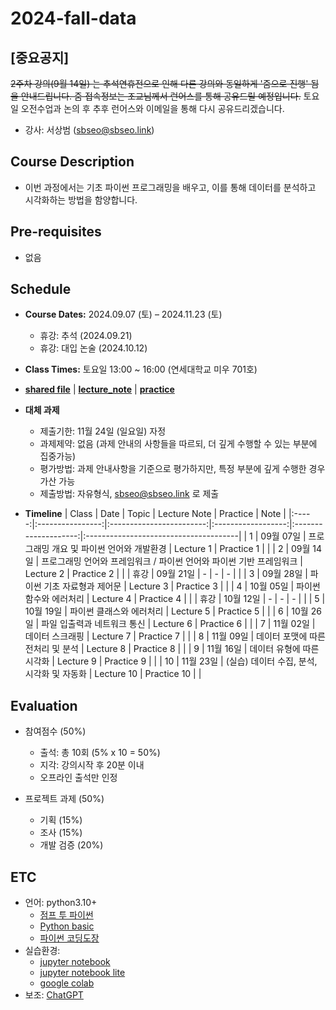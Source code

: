 # 2024-fall-data

## [중요공지] 
~~2주차 강의(9월 14일) 는 추석연휴전으로 인해 다른 강의와 동일하게 '줌으로 진행' 됨을 안내드립니다. 줌 접속정보는 조교님께서 런어스를 통해 공유드릴 예정입니다.~~
토요일 오전수업과 논의 후 추후 런어스와 이메일을 통해 다시 공유드리겠습니다.

* 강사: 서상범 (sbseo@sbseo.link)


## Course Description
* 이번 과정에서는 기초 파이썬 프로그래밍을 배우고, 이를 통해 데이터를 분석하고 시각화하는 방법을 함양합니다.


## Pre-requisites  
* 없음


## Schedule
* **Course Dates:** 2024.09.07 (토) – 2024.11.23 (토) 
    * 휴강: 추석 (2024.09.21)
    * 휴강: 대입 논술 (2024.10.12)

* **Class Times:** 토요일 13:00 ~ 16:00 (연세대학교 미우 701호)

* **[shared file]** | **[lecture_note]** | **[practice]**

* **대체 과제**
    * 제출기한: 11월 24일 (일요일) 자정
    * 과제제약: 없음 (과제 안내의 사항들을 따르되, 더 깊게 수행할 수 있는 부분에 집중가능)
    * 평가방법: 과제 안내사항을 기준으로 평가하지만, 특정 부분에 깊게 수행한 경우 가산 가능
    * 제출방법: 자유형식, sbseo@sbseo.link 로 제출

* **Timeline**
    | Class | Date             | Topic                    | Lecture Note       | Practice             | Note                                  |
    |:-----:|:----------------:|:------------------------:|:------------------:|:--------------------:|:--------------------------------------|
    | 1     | 09월 07일         | 프로그래밍 개요 및 파이썬 언어와 개발환경      | Lecture 1        | Practice 1    |          |
    | 2     | 09월 14일         | 프로그래밍 언어와 프레임워크 / 파이썬 언어와 파이썬 기반 프레임워크       |  Lecture 2         | Practice 2      |      |
    | 휴강  | 09월 21일         | -                        | -                  | -                    |                                       |
    | 3     | 09월 28일         | 파이썬 기초 자료형과 제어문         | Lecture 3        | Practice 3    |                |
    | 4     | 10월 05일         | 파이썬 함수와 에러처리           | Lecture 4        | Practice 4       |               |
    | 휴강  | 10월 12일         | -                        | -                  | -                    |                                       |
    | 5     | 10월 19일         | 파이썬 클래스와 에러처리             | Lecture 5        | Practice 5         |      |
    | 6     | 10월 26일         | 파일 입출력과 네트워크 통신         | Lecture 6        | Practice 6         |           |
    | 7     | 11월 02일         | 데이터 스크래핑        | Lecture 7        | Practice 7         |             |
    | 8     | 11월 09일         | 데이터 포맷에 따른 전처리 및 분석         | Lecture 8        | Practice 8         |              |
    | 9     | 11월 16일         | 데이터 유형에 따른 시각화         | Lecture 9        | Practice 9         |        |
    | 10    | 11월 23일         | (실습) 데이터 수집, 분석, 시각화 및 자동화         | Lecture 10        | Practice 10         |                 |

    [shared file]: https://drive.google.com/drive/folders/1AptEbRPQj-oBmhW7bD657NsqzH0baZnh?usp=drive_link
    [lecture_note]: https://drive.google.com/drive/folders/1zSwrTV7we-az9JOPGv9oxeityb84I3Jv?usp=drive_link
    [practice]: https://drive.google.com/drive/folders/1OC_PL7Sp4yJlF_6qSS2r__2zoQk89OCx?usp=drive_link

    [Lecture 1]: https://drive.google.com/file/d/1Z0JQU-9Adyp1hgnPv9kHcnBIzwpdD-1v/view?usp=share_link
    [Practice 1]: https://drive.google.com/file/d/1SVMu8Jy1A3tRFInEYxbxLmuZ3YF29kEE/view?usp=share_link

    [Lecture 2]: https://drive.google.com/file/d/1dY2NsH9zVsyaEfSYHeTsNp6EtYQumoQ9/view?usp=share_link
    [Practice 2]: https://drive.google.com/file/d/1qU1vp8E3fmBLJn4OUOUnWdb-QjjctEKR/view?usp=share_link

    [Lecture 3]: https://drive.google.com/file/d/1pLL1MZmdgaAPYFF4nZkjacOPNIqMsqb7/view?usp=drive_link
    [Practice 3]: https://drive.google.com/file/d/1hIPFjp0yTMOULRtsm-py0rTeUFoDTu4W/view?usp=drive_link

    [Lecture 4]: https://drive.google.com/file/d/1FzdGWAsawsM24irYxh7BlmvwKWFPd4_A/view?usp=drive_link
    [Practice 4]: https://drive.google.com/file/d/1fxh_fjUq7CWHSCWWGRP2nCwOqRoI96u1/view?usp=drive_link

    [Lecture 5]: https://drive.google.com/file/d/15kc6IIzcl8q6rBaF0aWxkJLCuf2UQPqb/view?usp=drive_link
    [Practice 5]: https://drive.google.com/file/d/1sYX2Hi_DdEhT7v1XLkUJoHOFps3_teNz/view?usp=drive_link

    [Lecture 6]: https://drive.google.com/file/d/1Piz_Il1sIppOA418PaLZOQY1v_-btN6M/view?usp=drive_link
    [Practice 6]: https://drive.google.com/file/d/1p-pfSQPF7Eb3GRB8Vi1gUAz76l_qjK0Q/view?usp=drive_link

    [Lecture 7]: https://drive.google.com/file/d/15Nw-iKlLjIgK3VVqLPEHx46TM059ch1C/view?usp=drive_link
    [Practice 7]: https://drive.google.com/file/d/1FI5rTdmZdxAWsO9Q3MsyyDmXg4k4ch0y/view?usp=drive_link

    [Lecture 8]: https://drive.google.com/file/d/1zIk-WPVXpnPxm1pAtbR33JdjZvo6Mo1e/view?usp=drive_link

    [Lecture 9]: https://drive.google.com/file/d/1OUqvoQW5AKVMZ1x82hzz-hWJEDdHMYUo/view?usp=drive_link
    [Practice 9]: https://drive.google.com/file/d/1K3YCbnSQiszL8-9GryymDXCH7emzsY0x/view?usp=drive_link

    [Lecture 10]: https://drive.google.com/file/d/1FMV1K6stvNMqAZnJuj-idV2PF5jXf5Ov/view?usp=drive_link


## Evaluation
* 참여점수 (50%)
    * 출석: 총 10회 (5% x 10 = 50%)
    * 지각: 강의시작 후 20분 이내
    * 오프라인 출석만 인정

* 프로젝트 과제 (50%)
    * 기획 (15%)
    * 조사 (15%)
    * 개발 검증 (20%)


## ETC
* 언어: python3.10+   
    * [점프 투 파이썬](https://wikidocs.net/book/1) 
    * [Python basic](https://wikidocs.net/book/1553) 
    * [파이썬 코딩도장](https://dojang.io/course/view.php?id=7)
* 실습환경: 
    * [jupyter notebook](https://jupyter.org/)
    * [jupyter notebook lite](https://jupyter.org/try-jupyter/lab/)
    * [google colab](https://colab.research.google.com/)
* 보조: [ChatGPT](https://chat.openai.com)
